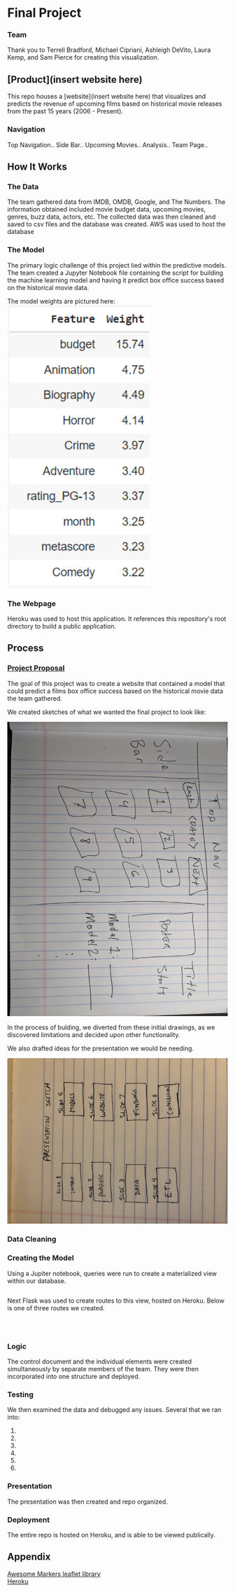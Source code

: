 # Final Project

### Team

Thank you to Terrell Bradford, Michael Cipriani, Ashleigh DeVito, Laura Kemp, and Sam Pierce for creating this visualization.

## [Product](insert website here)

This repo houses a [website](insert website here) that visualizes and predicts the revenue of upcoming films based on historical movie releases from the past 15 years (2006 - Present).

### Navigation
 
  Top Navigation..
  Side Bar..
  Upcoming Movies..
  Analysis..
  Team Page..

## How It Works

### The Data

The team gathered data from IMDB, OMDB, Google, and The Numbers. The information obtained included movie budget data, upcoming movies, genres, buzz data, actors, etc.
The collected data was then cleaned and saved to csv files and the database was created.
AWS was used to host the database

### The Model

The primary logic challenge of this project lied within the predictive models. The team created a Jupyter Notebook file containing the script for building the machine learning model and having it predict box office success based on the historical movie data.

The model weights are pictured here:![image](static/images/weights.PNG?raw=true "Weights")

### The Webpage

Heroku was used to host this application. It references this repository's root directory to build a public application.

## Process

### [Project Proposal](proposal.txt)

The goal of this project was to create a website that contained a model that could predict a films box office success based on the historical movie data the team gathered.

We created sketches of what we wanted the final project to look like:

![image](static/images/napkin_drawing.jpg?raw=true "Napkin Drawing")

In the process of bulding, we diverted from these initial drawings, as we discovered limitations and decided upon other functionality.

We also drafted ideas for the presentation we would be needing.

![image](static/images/presentation_sketch.jpg?raw=true "Presentation Sketch")

### Data Cleaning


### Creating the Model

Using a Jupiter notebook, queries were run to create a materialized view within our database.

```

```

Next Flask was used to create routes to this view, hosted on Heroku. Below is one of three routes we created.

```

    
```
### Logic

The control document and the individual elements were created simultaneously by separate members of the team.  They were then incorporated into one structure and deployed.

### Testing

We then examined the data and debugged any issues.  Several that we ran into:

1. 
2. 
3. 
4. 
5. 
6. 

### Presentation

The presentation was then created and repo organized.

### Deployment

The entire repo is hosted on Heroku, and is able to be viewed publically.

## Appendix

[Awesome Markers leaflet library](https://github.com/lennardv2/Leaflet.awesome-markers)  
[Heroku](https://www.heroku.com/home)
